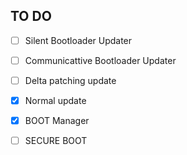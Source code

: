 ## TO DO 
- [ ] Silent Bootloader Updater
- [ ] Communicattive Bootloader Updater
- [ ] Delta patching update
- [x] Normal update
- [x] BOOT Manager
- [ ] SECURE BOOT

